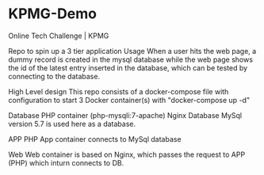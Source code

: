 # KPMG-Demo
Online Tech Challenge | KPMG



Repo to spin up a 3 tier application
Usage
When a user hits the web page, a dummy record is created in the mysql database while the web page shows the id of the latest entry inserted in the database, which can be tested by connecting to the database.

High Level design
This repo consists of a docker-compose file with configuration to start 3 Docker container(s) with "docker-compose up -d"

Database
PHP container (php-mysqli:7-apache)
Nginx
Database
MySql version 5.7 is used here as a database.

APP
PHP App container connects to MySql database

Web
Web container is based on Nginx, which passes the request to APP (PHP) which inturn connects to DB.
